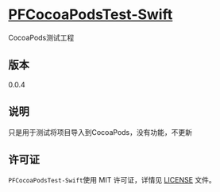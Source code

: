 [PFCocoaPodsTest-Swift](https://github.com/PFei-He/PFCocoaPodsTest-Swift)
===
CocoaPods测试工程
 
版本
---
0.0.4

说明
---
只是用于测试将项目导入到CocoaPods，没有功能，不更新
 
许可证
---
`PFCocoaPodsTest-Swift`使用 MIT 许可证，详情见 [LICENSE](https://raw.githubusercontent.com/PFei-He/PFCocoaPodsTest-Swift/master/LICENSE) 文件。

